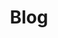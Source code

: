 ---
layout: blog
navOrder: 3
title: Blog
permalink: /blog/

heading: A collection of stuff I've written about.
---